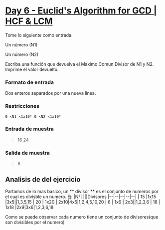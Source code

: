 

# [Day 6 - Euclid's Algorithm for GCD | HCF & LCM](https://online.codingblocks.com/app/player/92078/content/80922/7751)

Tome lo siguiente como entrada. 

Un número (N1)

 Un número (N2)

Escriba una función que devuelva el Maximo Comun Divisor de N1 y N2. Imprime el valor devuelto.

### Formato de entrada 

Dos enteros separados por una nueva línea. 

### Restricciones 

    0 <N1 <1x10⁹ 0 <N2 <1x10⁹

### Entrada de muestra 
> 16 
> 24 
### Salida de muestra 
> 8
## Analisis de del ejercicio
Partamos de lo mas basico, un ** divisor ** es el conjunto de numeros por el cual es divisble un numero. Ej: 
|N°|  |||Divisores
|--|--|--|--|--|
| 15 |1x15  |3x5||1,3,5,15
| 20 | 1x20 | 2x10|4x5|1,2,4,5,10,20
| 6 | 1x6 | 2x3||1,2,3,6
| 18 | 1x18 |2x9|3x6|1,2,3,6,18

Como se puede observar cada numero tiene un conjunto de divisores(que son divisibles por el numero)

<!--stackedit_data:
eyJoaXN0b3J5IjpbLTE3MjQ3Mzk5NjQsMjA3ODEwMzc4NV19
-->